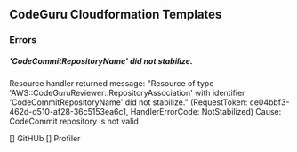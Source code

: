 
## CodeGuru Cloudformation Templates


### Errors

##### 'CodeCommitRepositoryName' did not stabilize.
Resource handler returned message: "Resource of type 'AWS::CodeGuruReviewer::RepositoryAssociation' with identifier 'CodeCommitRepositoryName' did not stabilize." (RequestToken: ce04bbf3-462d-d510-af28-36c5153ea6c1, HandlerErrorCode: NotStabilized)
Cause: CodeCommit repository is not valid


[] GitHUb
[] Profiler